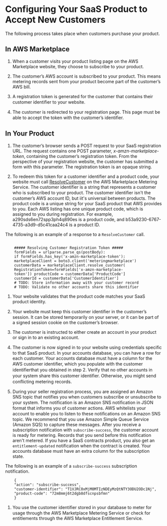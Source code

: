 # Configuring Your SaaS Product to Accept New Customers<a name="configuring-your-saas-application-to-accept-new-customers"></a>

 The following process takes place when customers purchase your product\. 

## In AWS Marketplace<a name="saas-app-config-asw-side"></a>

1.  When a customer visits your product listing page on the AWS Marketplace website, they choose to subscribe to your product\. 

1.  The customer’s AWS account is subscribed to your product\. This means metering records sent from your product become part of the customer’s AWS bill\. 

1.  A registration token is generated for the customer that contains their customer identiﬁer to your website\. 

1.  The customer is redirected to your registration page\. This page must be able to accept the token with the customer’s identiﬁer\. 

## In Your Product<a name="in-your-application"></a>

1.  The customer’s browser sends a POST request to your SaaS registration URL\. The request contains one POST parameter, *x\-amzn\-marketplace\-token*, containing the customer’s registration token\. From the perspective of your registration website, the customer has submitted a form with this parameter\. The registration token is an opaque string\. 

1.  To redeem this token for a customer identifier and a product code, your website must call [ResolveCustomer](https://docs.aws.amazon.com/marketplacemetering/latest/APIReference/API_ResolveCustomer.html) on the AWS Marketplace Metering Service\. The customer identifier is a string that represents a customer who is subscribed to your product\. The customer identiﬁer isn't the customer’s AWS account ID, but iit's universal between products\. The product code is a unique string for your SaaS product that AWS provides to you\. Each AWS listing has one unique product code, which is assigned to you during registration\. For example, a290sds6en72spp3ph4q890es is a product code, and b53a9230\-6767\-4735\-a3d9\-d5c41caa24c4 is a product ID\.

   The following is an example of a response to a `ResolveCustomer` call\.

   ```
           
       ##### Resolving Customer Registration Token ##### 
       formFields = urlparse.parse_qs(postBody):
       if formFields.has_key('x-amzn-marketplace-token'):
       marketplaceClient = boto3.client('meteringmarketplace') 
       customerData = marketplaceClient.resolve_customer( 
       RegistrationToken=formFields['x-amzn-marketplace-
       token']) productCode = customerData['ProductCode']
       customerId = customerData['CustomerIdentifier']
       # TODO: Store information away with your customer record
       # TODO: Validate no other accounts share this identifier
   ```

1.  Your website validates that the product code matches your SaaS product identity\. 

1.  Your website must keep this customer identiﬁer in the customer’s session\. It can be stored temporarily on your server, or it can be part of a signed session cookie on the customer’s browser\. 

1.  The customer is instructed to either create an account in your product or sign in to an existing account\. 

1.  The customer is now signed in to your website using credentials speciﬁc to that SaaS product\. In your accounts database, you can have a row for each customer\. Your accounts database must have a column for the AWS customer identiﬁer, which you populate with the customer identiﬁerthat you obtained in step 2\. Verify that no other accounts in your system share this customer identiﬁer\. Otherwise, you might send conﬂicting metering records\. 

1.  During your seller registration process, you are assigned an Amazon SNS topic that notifies you when customers subscribe or unsubscribe to your system\. The notification is an Amazon SNS notiﬁcation in JSON format that informs you of customer actions\. AWS whitelists your account to enable you to listen to these notiﬁcations on an Amazon SNS topic\. We recommend that you use Amazon Simple Queue Service \(Amazon SQS\) to capture these messages\. After you receive a subscription notification with `subscribe-success`, the customer account is ready for metering\. Records that you send before this notification aren't metered\. If you have a SaaS contracts product, you also get an `entitlement-updated` notification when the contract is created\. Your accounts database must have an extra column for the subscription state\. 

   The following is an example of a `subscribe-success` subscription notification\.

   ```
       {
       "action": "subscribe-success",
       "customer-identifier": "T1VJRC0xMjM0MTIzNDEyMzQtNTY3ODU2ODc1Nj",
       "product-code": "72m8mmj6t2dgb8dfscnpsbfmn"
       }
   ```

1.  You use the customer identiﬁer stored in your database to meter for usage through the AWS Marketplace Metering Service or check for entitlements through the AWS Marketplace Entitlement Service\. 